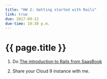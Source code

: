 ```yaml
---
title: "HW 2: Getting started with Rails"
link: true
due: 2017-09-12
due-time: 10:30 p.m.
---
```

# {{ page.title }}

1. Do [The introduction to Rails from
SaasBook](https://github.com/saasbook/hw-rails-intro)

2. Share your Cloud 9 instance with me.
